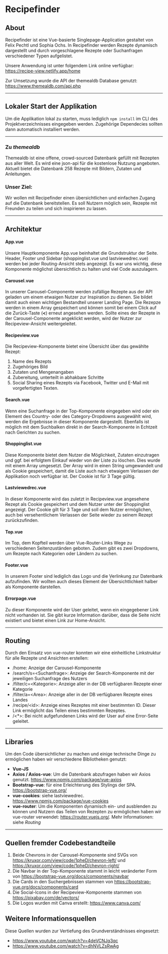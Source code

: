 # **Recipefinder**

## About

Recipefinder ist eine Vue-basierte Singlepage-Application gestaltet von Felix Pechtl und Sophia Ochs. In Recipefinder werden Rezepte dynamisch dargestellt und durch vorgeschlagene Rezepte oder Suchanfragen verschiedener Typen aufgelistet.

Unsere Anwendung ist unter folgendem Link online verfügbar: https://recipe-view.netlify.app/home

Zur Umsetzung wurde die API der themealdb Database genutzt:
https://www.themealdb.com/api.php

---

## Lokaler Start der Applikation
Um die Applikation lokal zu starten, muss lediglich `npm install` im CLI des Projektverzeichnisses eingegeben werden. Zugehörige Dependecies sollten dann automatisch installiert werden.

---

### Zu _themealdb_
Themealdb ist eine offene, crowd-sourced Datenbank gefüllt mit Rezepten aus aller Welt. Es wird eine json-api für die kostenlose Nutzung angeboten. Aktuell bietet die Datenbank 258 Rezepte mit Bildern, Zutaten und Anleitungen. 

### Unser Ziel:
Wir wollen mit Recipefinder einen übersichtlichen und einfachen Zugang auf die Datenbank bereitstellen. Es soll Nutzern möglich sein, Rezepte mit Freunden zu teilen und sich inspirieren zu lassen.

---
## Architektur
#### App.vue

Unsere Hauptkomponente App.vue beinhaltet die Grundstruktur der Seite. Header, Footer und Sidebar (shoppinglist.vue und lastviewedrec.vue) werden bei jeder Routing-Ansicht stets angezeigt. Es war uns wichtig, diese Komponente möglichst übersichtlich zu halten und viel Code auszulagern.

#### Carousel.vue

In unserer Carousel-Componente werden zufällige Rezepte aus der API geladen um einem etwaigen Nutzer zur Inspiration zu dienen. Sie bildet damit auch einen wichtigen Bestandteil unserer Landing Page.
Die Rezepze werden in einem Array gespeichert und können somit bei einem Click auf die Zurück-Taste (**<**) erneut angesehen werden.
Sollte eines der Rezepte in der Carousel-Componente angeklickt werden, wird der Nutzer zur Recipeview-Ansicht weitergeleitet.

#### Recipeview.vue

Die Recipeview-Komponente bietet eine Übersicht über das gewählte Rezept:

1. Name des Rezepts
2. Zugehöriges Bild
3. Zutaten und Mengenangaben
4. Zubereitung, unterteilt in abhakbare Schritte
5. Social Sharing eines Rezepts via Facebook, Twitter und E-Mail mit vorgefertigten Texten.

#### Search.vue

Wenn eine Suchanfrage in der Top-Komponente eingegeben wird oder ein Element des Country- oder des Category-Dropdowns ausgewählt wird, werden die Ergebnisse in dieser Komponente dargestellt. Ebenfalls ist möglich mit dem Suchbalken direkt in der Search-Komponente in Echtzeit nach Gerichten zu suchen. 

#### Shoppinglist.vue

Diese Komponente bietet dem Nutzer die Möglichkeit, Zutaten einzutragen und ggf. bei erfolgtem Einkauf wieder von der Liste zu löschen. Dies wurde mit einem Array umgesetzt. Der Array wird in einen String umgewandelt und als Cookie gespeichert, damit die Liste auch nach etwaigem Verlassen der Applikation noch verfügbar ist. Der Cookie ist für 3 Tage gültig.

#### Lastviewedrec.vue

In dieser Komponente wird das zuletzt in Recipeview.vue angesehene Rezept als Cookie gespeichert und dem Nutzer unter der Shoppinglist angezeigt. Der Cookie gilt für 3 Tage und soll dem Nutzer ermöglichen, auch bei versehentlichem Verlassen der Seite wieder zu seinem Rezept zurückzufinden. 

#### Top.vue

Im Top, dem Kopfteil werden über Vue-Router-Links Wege zu verschiedenen Seitenzuständen geboten. Zudem gibt es zwei Dropdowns, um Rezepte nach Kategorien oder Ländern zu suchen.

#### Footer.vue

In unserem Footer sind lediglich das Logo und die Verlinkung zur Datenbank aufzufinden. Wir wollten auch dieses Element der Übersichtlichkeit halber als Komponente darstellen.

#### Errorpage.vue

Zu dieser Komponente wird der User geleitet, wenn ein eingegebener Link nicht vorhanden ist. Sie gibt kurze Information darüber, dass die Seite nicht existiert und bietet einen Link zur Home-Ansicht.

---
## Routing

Durch den Einsatz von vue-router konnten wir eine einheitliche Linkstruktur für alle Rezepte und Ansichten erstellen: 
 - /home: Anzeige der Carousel-Komponente
 - /search/s=\<Suchanfrage>: Anzeige der Search-Komponente mit der jeweiligen Suchanfrage des Nutzers
 - /filter/c=\<Kategorie>: Anzeige aller in der DB verfügbaren Rezepte einer Kategorie
 - /filter/a=\<Area>: Anzeige aller in der DB verfügbaren Rezepte eines Landes
 - /recipe/\<id>: Anzeige eines Rezeptes mit einer bestimmten ID. Dieser Link ermöglicht das Teilen eines bestimmten Rezeptes. 
 - /<*>: Bei nicht aufgefundenen Links wird der User auf eine Error-Seite geleitet.

---

## Libraries 

Um den Code übersichtlicher zu machen und einige technische Dinge zu ermöglichen haben wir verschiedene Bibliotheken genutzt:
 - **Vue-JS** 
 - **Axios / Axios-vue**: Um die Datenbank abzufragen haben wir Axios genutzt. 
    https://www.npmjs.com/package/vue-axios
 - **Bootstrap-vue**: für eine Erleichterung des Stylings der SPA. 
    https://bootstrap-vue.org/
 - **vue-cookies**: siehe lastviewedrec. https://www.npmjs.com/package/vue-cookies
 - **vue-router**: Um die Komponenten dynamisch ein- und ausblenden zu können und Nutzern das Teilen von Rezepten zu ermöglichen haben wir vue-router verwendet: https://router.vuejs.org/. Mehr Informationen: siehe _Routing_

---

## Quellen fremder Codebestandteile

1. Beide Chevrons in der Carousel-Komponente sind SVGs von https://kruxor.com/view/code/1pheD/chevron-left/  und https://kruxor.com/view/code/1pheD/chevron-right/
2. Die Navbar in der Top-Komponente stammt in leicht veränderter Form von https://bootstrap-vue.org/docs/components/navbar
3. Die Cards in den Suchergebnissen stammen von https://bootstrap-vue.org/docs/components/card
4. Die Social-Icons in der Recipeview-Komponente stammen von https://pixabay.com/de/vectors/
5. Die Logos wurden mit Canva erstellt: https://www.canva.com/

## Weitere Informationsquellen
Diese Quellen wurden zur Vertiefung des Grundverständnisses eingesetzt: 

- https://www.youtube.com/watch?v=4deVCNJq3qc
- https://www.youtube.com/watch?v=dhNVLZsRwAg



